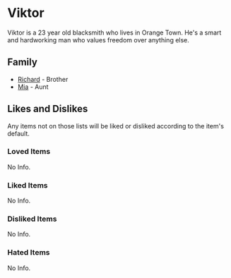 # Viktor

Viktor is a 23 year old blacksmith who lives in Orange Town. He's a smart and hardworking man who values freedom over anything else.

## Family

- [Richard](Richard.md) - Brother
- [Mia](Mia.md) - Aunt

## Likes and Dislikes

Any items not on those lists will be liked or disliked according to the item's default.

### Loved Items

No Info.

### Liked Items

No Info.

### Disliked Items

No Info.

### Hated Items

No Info.